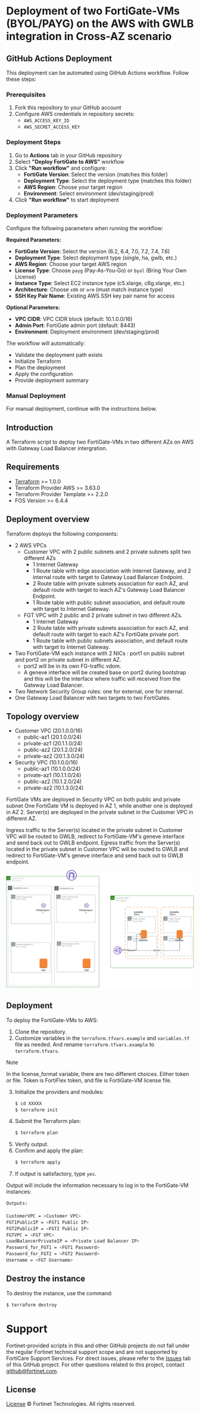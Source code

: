 # Deployment of two FortiGate-VMs (BYOL/PAYG) on the AWS with GWLB integration in Cross-AZ scenario

## GitHub Actions Deployment

This deployment can be automated using GitHub Actions workflow. Follow these steps:

### Prerequisites
1. Fork this repository to your GitHub account
2. Configure AWS credentials in repository secrets:
   - `AWS_ACCESS_KEY_ID`
   - `AWS_SECRET_ACCESS_KEY`

### Deployment Steps
1. Go to **Actions** tab in your GitHub repository
2. Select **"Deploy FortiGate to AWS"** workflow
3. Click **"Run workflow"** and configure:
   - **FortiGate Version**: Select the version (matches this folder)
   - **Deployment Type**: Select the deployment type (matches this folder)
   - **AWS Region**: Choose your target region
   - **Environment**: Select environment (dev/staging/prod)
4. Click **"Run workflow"** to start deployment

### Deployment Parameters
Configure the following parameters when running the workflow:

**Required Parameters:**
- **FortiGate Version**: Select the version (6.2, 6.4, 7.0, 7.2, 7.4, 7.6)
- **Deployment Type**: Select deployment type (single, ha, gwlb, etc.)
- **AWS Region**: Choose your target AWS region
- **License Type**: Choose `payg` (Pay-As-You-Go) or `byol` (Bring Your Own License)
- **Instance Type**: Select EC2 instance type (c5.xlarge, c6g.xlarge, etc.)
- **Architecture**: Choose `x86` or `arm` (must match instance type)
- **SSH Key Pair Name**: Existing AWS SSH key pair name for access

**Optional Parameters:**
- **VPC CIDR**: VPC CIDR block (default: 10.1.0.0/16)
- **Admin Port**: FortiGate admin port (default: 8443)
- **Environment**: Deployment environment (dev/staging/prod)



The workflow will automatically:
- Validate the deployment path exists
- Initialize Terraform
- Plan the deployment
- Apply the configuration
- Provide deployment summary

### Manual Deployment
For manual deployment, continue with the instructions below.


## Introduction
A Terraform script to deploy two FortiGate-VMs in two different AZs on AWS with Gateway Load Balancer intergration.

## Requirements
* [Terraform](https://learn.hashicorp.com/terraform/getting-started/install.html) >= 1.0.0
* Terraform Provider AWS >= 3.63.0
* Terraform Provider Template >= 2.2.0
* FOS Version >= 6.4.4

## Deployment overview
Terraform deploys the following components:
* 2 AWS VPCs
  - Customer VPC with 2 public subnets and 2 private subnets split two different AZs
    - 1 Internet Gateway
    - 1 Route table with edge association with Internet Gateway, and 2 internal route with target to Gateway Load Balancer Endpoint.
    - 2 Route table with private subnets association for each AZ, and default route with target to ieach AZ's Gateway Load Balancer Endpoint.
    - 1 Route table with public subnet association, and default route with target to Internet Gateway.
  - FGT VPC with 2 public and 2 private subnet in two different AZs. 
    - 1 Internet Gateway
    - 2 Route table with private subnets association for each AZ, and default route with target to each AZ's FortiGate private port.
    - 1 Route table with public subnets association, and default route with target to Internet Gateway. 
* Two FortiGate-VM each instance with 2 NICs : port1 on public subnet and port2 on private subnet in different AZ.
  - port2 will be in its own FG-traffic vdom.
  - A geneve interface will be created base on port2 during bootstrap and this will be the interface where traffic will received from the Gateway Load Balancer.
* Two Network Security Group rules: one for external, one for internal.
* One Gateway Load Balancer with two targets to two FortiGates.
        

## Topology overview
* Customer VPC (20.1.0.0/16)  
  - public-az1   (20.1.0.0/24)
  - private-az1  (20.1.1.0/24)
  - public-az2   (20.1.2.0/24)
  - private-az2  (20.1.3.0/24)
* Security VPC (10.1.0.0/16)
  - public-az1   (10.1.0.0/24)
  - private-az1  (10.1.1.0/24)
  - public-az2   (10.1.2.0/24)
  - private-az2  (10.1.3.0/24)



FortiGate VMs are deployed in Security VPC on both public and private subnet
One FortiGate VM is deployed in AZ 1, while another one is deployed in AZ 2. 
Server(s) are deployed in the private subnet in the Customer VPC in different AZ.

Ingress traffic to the Server(s) located in the private subnet in Customer VPC will be routed to GWLB, redirect to FortiGate-VM's geneve interface and send back out to GWLB endpoint.
Egress traffic from the Server(s) located in the private subnet in Customer VPC will be routed to GWLB and redirect to FortiGate-VM's geneve interface and send back out to GWLB endpoint. 

![gwlb-cross-az-architecture](./aws-gwlb-crossaz.png?raw=true "Single Architecture")


## Deployment
To deploy the FortiGate-VMs to AWS:
1. Clone the repository.
2. Customize variables in the `terraform.tfvars.example` and `variables.tf` file as needed.  And rename `terraform.tfvars.example` to `terraform.tfvars`.
> [!NOTE]
> In the license_format variable, there are two different choices.
> Either token or file.  Token is FortiFlex token, and file is FortiGate-VM license file.
3. Initialize the providers and modules:
   ```sh
   $ cd XXXXX
   $ terraform init
    ```
4. Submit the Terraform plan:
   ```sh
   $ terraform plan
   ```
5. Verify output.
6. Confirm and apply the plan:
   ```sh
   $ terraform apply
   ```
7. If output is satisfactory, type `yes`.

Output will include the information necessary to log in to the FortiGate-VM instances:
```sh
Outputs:

CustomerVPC = <Customer VPC>
FGT1PublicIP = <FGT1 Public IP>
FGT2PublicIP = <FGT2 Public IP>
FGTVPC = <FGT VPC>
LoadBalancerPrivateIP = <Private Load Balancer IP>
Password_for_FGT1 = <FGT1 Password>
Password_for_FGT2 = <FGT2 Password>
Username = <FGT Username>

```

## Destroy the instance
To destroy the instance, use the command:
```sh
$ terraform destroy
```

# Support
Fortinet-provided scripts in this and other GitHub projects do not fall under the regular Fortinet technical support scope and are not supported by FortiCare Support Services.
For direct issues, please refer to the [Issues](https://github.com/fortinet/fortigate-terraform-deploy/issues) tab of this GitHub project.
For other questions related to this project, contact [github@fortinet.com](mailto:github@fortinet.com).

## License
[License](https://github.com/fortinet/fortigate-terraform-deploy/blob/master/LICENSE) © Fortinet Technologies. All rights reserved.
